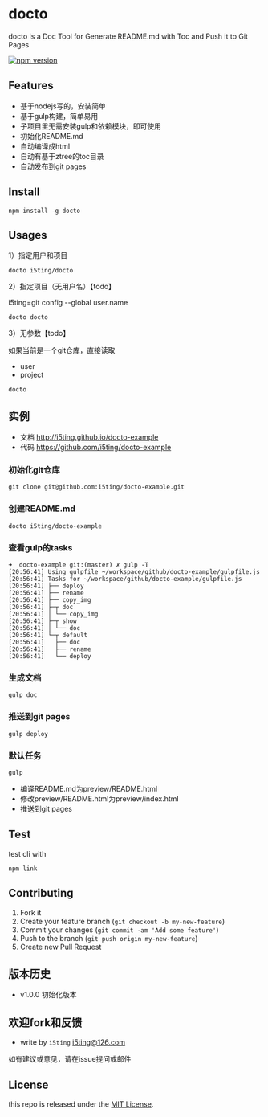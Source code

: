 # docto

docto is a Doc Tool for Generate README.md with Toc and Push it to Git Pages

[![npm version](https://badge.fury.io/js/docto.svg)](http://badge.fury.io/js/docto)

## Features

- 基于nodejs写的，安装简单
- 基于gulp构建，简单易用
- 子项目里无需安装gulp和依赖模块，即可使用
- 初始化README.md
- 自动编译成html
- 自动有基于ztree的toc目录
- 自动发布到git pages

## Install 

```
npm install -g docto
```

## Usages

1）指定用户和项目

```
docto i5ting/docto
```

2）指定项目（无用户名）【todo】

i5ting=git config --global user.name

```
docto docto
```

3）无参数【todo】

如果当前是一个git仓库，直接读取

- user
- project

```
docto
```

## 实例

- 文档 http://i5ting.github.io/docto-example
- 代码 https://github.com/i5ting/docto-example

### 初始化git仓库
```
git clone git@github.com:i5ting/docto-example.git
```

### 创建README.md

```
docto i5ting/docto-example
```

### 查看gulp的tasks

```
➜  docto-example git:(master) ✗ gulp -T
[20:56:41] Using gulpfile ~/workspace/github/docto-example/gulpfile.js
[20:56:41] Tasks for ~/workspace/github/docto-example/gulpfile.js
[20:56:41] ├── deploy
[20:56:41] ├── rename
[20:56:41] ├── copy_img
[20:56:41] ├─┬ doc
[20:56:41] │ └── copy_img
[20:56:41] ├─┬ show
[20:56:41] │ └── doc
[20:56:41] └─┬ default
[20:56:41]   ├── doc
[20:56:41]   ├── rename
[20:56:41]   └── deploy
```

### 生成文档

```
gulp doc
```

### 推送到git pages

```
gulp deploy
```

### 默认任务

```
gulp
```

- 编译README.md为preview/README.html
- 修改preview/README.html为preview/index.html
- 推送到git pages

## Test

test cli with 


```
npm link
```


## Contributing

1. Fork it
2. Create your feature branch (`git checkout -b my-new-feature`)
3. Commit your changes (`git commit -am 'Add some feature'`)
4. Push to the branch (`git push origin my-new-feature`)
5. Create new Pull Request

## 版本历史

- v1.0.0 初始化版本

## 欢迎fork和反馈

- write by `i5ting` i5ting@126.com

如有建议或意见，请在issue提问或邮件

## License

this repo is released under the [MIT
License](http://www.opensource.org/licenses/MIT).
